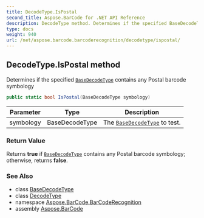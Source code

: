 ```yaml
---
title: DecodeType.IsPostal
second_title: Aspose.BarCode for .NET API Reference
description: DecodeType method. Determines if the specified BaseDecodeType contains any Postal barcode symbology
type: docs
weight: 940
url: /net/aspose.barcode.barcoderecognition/decodetype/ispostal/
---
```

## DecodeType.IsPostal method

Determines if the specified [`BaseDecodeType`](../../basedecodetype/) contains any Postal barcode symbology

```csharp
public static bool IsPostal(BaseDecodeType symbology)
```

| Parameter | Type | Description |
| --- | --- | --- |
| symbology | BaseDecodeType | The [`BaseDecodeType`](../../basedecodetype/) to test. |

### Return Value

Returns **true** if [`BaseDecodeType`](../../basedecodetype/) contains any Postal barcode symbology; otherwise, returns **false**.

### See Also

* class [BaseDecodeType](../../basedecodetype/)
* class [DecodeType](../)
* namespace [Aspose.BarCode.BarCodeRecognition](../../../aspose.barcode.barcoderecognition/)
* assembly [Aspose.BarCode](../../../)


